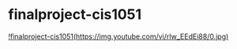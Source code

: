 # finalproject-cis1051
[!finalproject-cis1051(https://img.youtube.com/vi/rIw_EEdEi88/0.jpg)](https://www.youtube.com/watch?v=rIw_EEdEi88)
